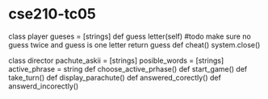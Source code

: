 # cse210-tc05




class player
  gueses = [strings]
  def guess letter(self)
    #todo make sure no guess twice and guess is one letter
    return guess
   def cheat()
      system.close()
      
      
     
class director
 pachute_askii = [strings]
 posible_words = [strings]
 active_phrase = string
 def choose_active_prhase()
 def start_game()
 def take_turn()
 def display_parachute()
 def answered_corectly()
 def answerd_incorectly()
